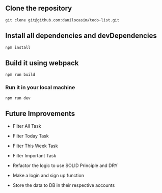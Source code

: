 
## Clone the repository

```
git clone git@github.com:danilocasim/todo-list.git
```

## Install all dependencies and devDependencies

```
npm install
```

## Build it using webpack

```
npm run build
```

### Run it in your local machine

```
npm run dev
```

## Future Improvements

- Filter All Task
- Filter Today Task
- Filter This Week Task
- Filter Important Task
- Refactor the logic to use SOLID Principle and DRY

- Make a login and sign up function
- Store the data to DB in their respective accounts
